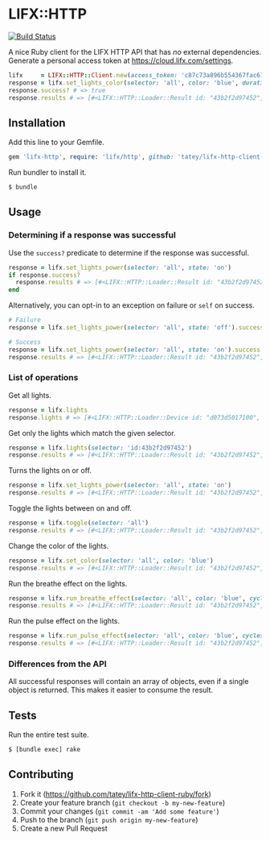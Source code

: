 # LIFX::HTTP

[![Build Status](https://travis-ci.org/tatey/lifx-http-client-ruby.svg?branch=master)](https://travis-ci.org/tatey/lifx-http-client-ruby)

A nice Ruby client for the LIFX HTTP API that has *no* external dependencies.
Generate a personal access token at https://cloud.lifx.com/settings.

``` ruby
lifx     = LIFX::HTTP::Client.new(access_token: 'c87c73a896b554367fac61f71dd3656af8d93a525a4e87df5952c6078a89d192')
response = lifx.set_lights_color(selector: 'all', color: 'blue', duration: 3)
response.success? # => true
response.results # => [#<LIFX::HTTP::Loader::Result id: "43b2f2d97452", status: "ok">, ...]
```

## Installation

Add this line to your Gemfile.

``` ruby
gem 'lifx-http', require: 'lifx/http', github: 'tatey/lifx-http-client-ruby'
```

Run bundler to install it.

``` sh
$ bundle
```

## Usage

### Determining if a response was successful

Use the `success?` predicate to determine if the response was successful.

``` ruby
response = lifx.set_lights_power(selector: 'all', state: 'on')
if response.success?
  response.results # => [#<LIFX::HTTP::Loader::Result id: "43b2f2d97452", status: "ok">, ...]
end
```

Alternatively, you can opt-in to an exception on failure or `self`
on success.

``` ruby
# Failure
response = lifx.set_lights_power(selector: 'all', state: 'off').success! # => LIFX::HTTP:UnexpectedStatusError

# Success
response = lifx.set_lights_power(selector: 'all', state: 'on').success!
response.results # => [#<LIFX::HTTP::Loader::Result id: "43b2f2d97452", status: "ok">, ...]
```

### List of operations

Get all lights.

``` ruby
response = lifx.lights
response.lights # => [#<LIFX::HTTP::Loader::Device id: "d073d5017100", uuid: "02780349-7558-4842-84bb-8a98778eefd5", label: "Lefty", connected: true, power: "off", brightness: 0.0, color: #<LIFX::HTTP::Loader::Color hue: 249.9977111467155, saturation: 1.0, kelvin: 3500>, group: #<LIFX::HTTP::Loader::Group id: "1c8de82b81f445e7cfaafae49b259c71", name: "Test Group">, location: #<LIFX::HTTP::Loader::Location id: "1d6fe8ef0fde4c6d77b0012dc736662c", name: "Test Location">, last_seen: 2015-03-02 20:03:46 +1000, seconds_since_seen: 0.002248558>, ...]
```

Get only the lights which match the given selector.

``` ruby
response = lifx.lights(selector: 'id:43b2f2d97452')
response.results # => [#<LIFX::HTTP::Loader::Result id: "43b2f2d97452", status: "ok">, ...]
```

Turns the lights on or off.

``` ruby
response = lifx.set_lights_power(selector: 'all', state: 'on')
response.results # => [#<LIFX::HTTP::Loader::Result id: "43b2f2d97452", status: "ok">, ...]
```

Toggle the lights between on and off.

``` ruby
response = lifx.toggle(selector: 'all')
response.results # => [#<LIFX::HTTP::Loader::Result id: "43b2f2d97452", status: "ok">, ...]
```

Change the color of the lights.

``` ruby
response = lifx.set_color(selector: 'all', color: 'blue')
response.results # => [#<LIFX::HTTP::Loader::Result id: "43b2f2d97452", status: "ok">, ...]
```

Run the breathe effect on the lights.

``` ruby
response = lifx.run_breathe_effect(selector: 'all', color: 'blue', cycles: 3)
response.results # => [#<LIFX::HTTP::Loader::Result id: "43b2f2d97452", status: "ok">, ...]
```

Run the pulse effect on the lights.

``` ruby
response = lifx.run_pulse_effect(selector: 'all', color: 'blue', cycles: 3)
response.results # => [#<LIFX::HTTP::Loader::Result id: "43b2f2d97452", status: "ok">, ...]
```

### Differences from the API

All successful responses will contain an array of objects, even if a
single object is returned. This makes it easier to consume the result.

## Tests

Run the entire test suite.

``` sh
$ [bundle exec] rake
```

## Contributing

1. Fork it (https://github.com/tatey/lifx-http-client-ruby/fork)
2. Create your feature branch (`git checkout -b my-new-feature`)
3. Commit your changes (`git commit -am 'Add some feature'`)
4. Push to the branch (`git push origin my-new-feature`)
5. Create a new Pull Request
